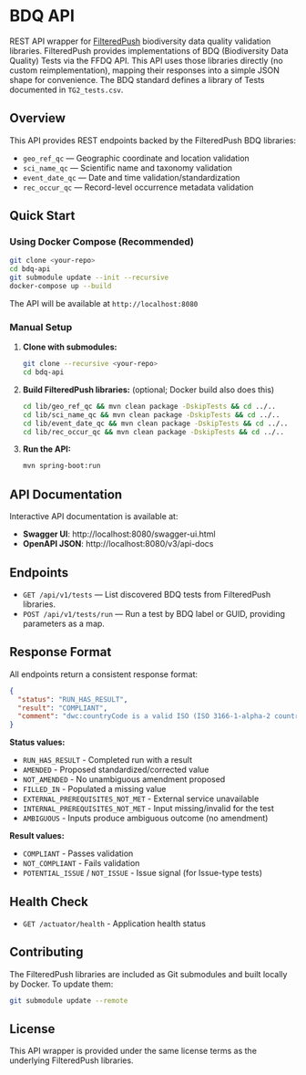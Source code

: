 # BDQ API

REST API wrapper for [FilteredPush](https://github.com/FilteredPush) biodiversity data quality validation libraries. FilteredPush provides implementations of BDQ (Biodiversity Data Quality) Tests via the FFDQ API. This API uses those libraries directly (no custom reimplementation), mapping their responses into a simple JSON shape for convenience. The BDQ standard defines a library of Tests documented in `TG2_tests.csv`.

## Overview

This API provides REST endpoints backed by the FilteredPush BDQ libraries:

- `geo_ref_qc` — Geographic coordinate and location validation
- `sci_name_qc` — Scientific name and taxonomy validation
- `event_date_qc` — Date and time validation/standardization
- `rec_occur_qc` — Record-level occurrence metadata validation

## Quick Start

### Using Docker Compose (Recommended)

```bash
git clone <your-repo>
cd bdq-api
git submodule update --init --recursive
docker-compose up --build
```

The API will be available at `http://localhost:8080`

### Manual Setup

1. **Clone with submodules:**
   ```bash
   git clone --recursive <your-repo>
   cd bdq-api
   ```

2. **Build FilteredPush libraries:** (optional; Docker build also does this)
   ```bash
   cd lib/geo_ref_qc && mvn clean package -DskipTests && cd ../..
   cd lib/sci_name_qc && mvn clean package -DskipTests && cd ../..
   cd lib/event_date_qc && mvn clean package -DskipTests && cd ../..
   cd lib/rec_occur_qc && mvn clean package -DskipTests && cd ../..
   ```

3. **Run the API:**
   ```bash
   mvn spring-boot:run
   ```

## API Documentation

Interactive API documentation is available at:
- **Swagger UI**: http://localhost:8080/swagger-ui.html
- **OpenAPI JSON**: http://localhost:8080/v3/api-docs

## Endpoints

- `GET /api/v1/tests` — List discovered BDQ tests from FilteredPush libraries.
- `POST /api/v1/tests/run` — Run a test by BDQ label or GUID, providing parameters as a map.

## Response Format

All endpoints return a consistent response format:

```json
{
  "status": "RUN_HAS_RESULT",
  "result": "COMPLIANT",
  "comment": "dwc:countryCode is a valid ISO (ISO 3166-1-alpha-2 country codes) value"
}
```

**Status values:**
- `RUN_HAS_RESULT` - Completed run with a result
- `AMENDED` - Proposed standardized/corrected value
- `NOT_AMENDED` - No unambiguous amendment proposed
- `FILLED_IN` - Populated a missing value
- `EXTERNAL_PREREQUISITES_NOT_MET` - External service unavailable
- `INTERNAL_PREREQUISITES_NOT_MET` - Input missing/invalid for the test
- `AMBIGUOUS` - Inputs produce ambiguous outcome (no amendment)

**Result values:**
- `COMPLIANT` - Passes validation
- `NOT_COMPLIANT` - Fails validation
- `POTENTIAL_ISSUE` / `NOT_ISSUE` - Issue signal (for Issue-type tests)

## Health Check

- `GET /actuator/health` - Application health status

## Contributing

The FilteredPush libraries are included as Git submodules and built locally by Docker. To update them:

```bash
git submodule update --remote
```

## License

This API wrapper is provided under the same license terms as the underlying FilteredPush libraries.
